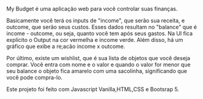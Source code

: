My Budget é uma aplicação web para você controlar suas finanças.

Basicamente você terá os inputs de "income", que serão sua receita, e outcome, que serão seus custos. Esses dados resultam no "balance" que é income - outcome, ou seja, quanto você tem após seus gastos.
Na UI fica explícito o Output na cor vermelha e income verde. Além disso, há um gráfico que exibe a re;acão income x outcome.

Por último, existe um wishlist, que é sua lista de objetos que você deseja comprar. Você entra com nome e o valor e quando o valor for menor que seu balance o objeto fica amarelo com uma sacolinha, significando que você pode compra-lo.

Este projeto foi feito com Javascript Vanilla,HTML,CSS e Bootsrap 5.
